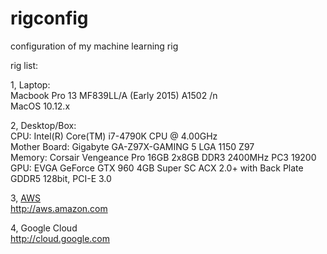 <h1 id="rigconfig">rigconfig</h1>

<p>configuration of my machine learning rig</p>

<p>rig list:</p>

<p>1, Laptop: <br>
Macbook Pro 13 MF839LL/A (Early 2015) A1502 /n <br>
MacOS 10.12.x</p>

<p>2, Desktop/Box: <br>
CPU: Intel(R) Core(TM) i7-4790K CPU @ 4.00GHz <br>
Mother Board: Gigabyte GA-Z97X-GAMING 5 LGA 1150 Z97 <br>
Memory: Corsair Vengeance Pro 16GB 2x8GB DDR3 2400MHz PC3 19200 <br>
GPU: EVGA GeForce GTX 960 4GB Super SC ACX 2.0+ with Back Plate GDDR5 128bit, PCI-E 3.0</p>

<p>3, <a href="http://aws.amazon.com">AWS</a> <br>
<a href="http://aws.amazon.com">http://aws.amazon.com</a></p>

<p>4, Google Cloud <br>
<a href="http://cloud.google.com">http://cloud.google.com</a></p>
